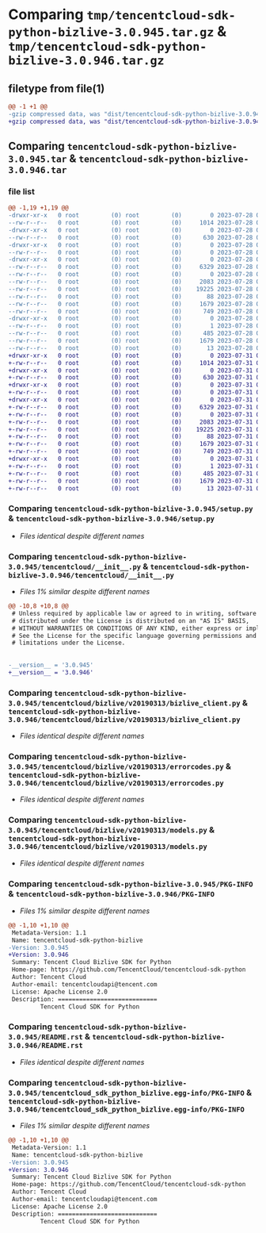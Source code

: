 # Comparing `tmp/tencentcloud-sdk-python-bizlive-3.0.945.tar.gz` & `tmp/tencentcloud-sdk-python-bizlive-3.0.946.tar.gz`

## filetype from file(1)

```diff
@@ -1 +1 @@
-gzip compressed data, was "dist/tencentcloud-sdk-python-bizlive-3.0.945.tar", last modified: Fri Jul 28 00:21:56 2023, max compression
+gzip compressed data, was "dist/tencentcloud-sdk-python-bizlive-3.0.946.tar", last modified: Mon Jul 31 00:19:53 2023, max compression
```

## Comparing `tencentcloud-sdk-python-bizlive-3.0.945.tar` & `tencentcloud-sdk-python-bizlive-3.0.946.tar`

### file list

```diff
@@ -1,19 +1,19 @@
-drwxr-xr-x   0 root         (0) root         (0)        0 2023-07-28 00:21:56.000000 tencentcloud-sdk-python-bizlive-3.0.945/
--rw-r--r--   0 root         (0) root         (0)     1014 2023-07-28 00:21:56.000000 tencentcloud-sdk-python-bizlive-3.0.945/setup.py
-drwxr-xr-x   0 root         (0) root         (0)        0 2023-07-28 00:21:56.000000 tencentcloud-sdk-python-bizlive-3.0.945/tencentcloud/
--rw-r--r--   0 root         (0) root         (0)      630 2023-07-28 00:21:56.000000 tencentcloud-sdk-python-bizlive-3.0.945/tencentcloud/__init__.py
-drwxr-xr-x   0 root         (0) root         (0)        0 2023-07-28 00:21:56.000000 tencentcloud-sdk-python-bizlive-3.0.945/tencentcloud/bizlive/
--rw-r--r--   0 root         (0) root         (0)        0 2023-07-28 00:21:56.000000 tencentcloud-sdk-python-bizlive-3.0.945/tencentcloud/bizlive/__init__.py
-drwxr-xr-x   0 root         (0) root         (0)        0 2023-07-28 00:21:56.000000 tencentcloud-sdk-python-bizlive-3.0.945/tencentcloud/bizlive/v20190313/
--rw-r--r--   0 root         (0) root         (0)     6329 2023-07-28 00:21:56.000000 tencentcloud-sdk-python-bizlive-3.0.945/tencentcloud/bizlive/v20190313/bizlive_client.py
--rw-r--r--   0 root         (0) root         (0)        0 2023-07-28 00:21:56.000000 tencentcloud-sdk-python-bizlive-3.0.945/tencentcloud/bizlive/v20190313/__init__.py
--rw-r--r--   0 root         (0) root         (0)     2083 2023-07-28 00:21:56.000000 tencentcloud-sdk-python-bizlive-3.0.945/tencentcloud/bizlive/v20190313/errorcodes.py
--rw-r--r--   0 root         (0) root         (0)    19225 2023-07-28 00:21:56.000000 tencentcloud-sdk-python-bizlive-3.0.945/tencentcloud/bizlive/v20190313/models.py
--rw-r--r--   0 root         (0) root         (0)       88 2023-07-28 00:21:56.000000 tencentcloud-sdk-python-bizlive-3.0.945/setup.cfg
--rw-r--r--   0 root         (0) root         (0)     1679 2023-07-28 00:21:56.000000 tencentcloud-sdk-python-bizlive-3.0.945/PKG-INFO
--rw-r--r--   0 root         (0) root         (0)      749 2023-07-28 00:21:56.000000 tencentcloud-sdk-python-bizlive-3.0.945/README.rst
-drwxr-xr-x   0 root         (0) root         (0)        0 2023-07-28 00:21:56.000000 tencentcloud-sdk-python-bizlive-3.0.945/tencentcloud_sdk_python_bizlive.egg-info/
--rw-r--r--   0 root         (0) root         (0)        1 2023-07-28 00:21:56.000000 tencentcloud-sdk-python-bizlive-3.0.945/tencentcloud_sdk_python_bizlive.egg-info/dependency_links.txt
--rw-r--r--   0 root         (0) root         (0)      485 2023-07-28 00:21:56.000000 tencentcloud-sdk-python-bizlive-3.0.945/tencentcloud_sdk_python_bizlive.egg-info/SOURCES.txt
--rw-r--r--   0 root         (0) root         (0)     1679 2023-07-28 00:21:56.000000 tencentcloud-sdk-python-bizlive-3.0.945/tencentcloud_sdk_python_bizlive.egg-info/PKG-INFO
--rw-r--r--   0 root         (0) root         (0)       13 2023-07-28 00:21:56.000000 tencentcloud-sdk-python-bizlive-3.0.945/tencentcloud_sdk_python_bizlive.egg-info/top_level.txt
+drwxr-xr-x   0 root         (0) root         (0)        0 2023-07-31 00:19:53.000000 tencentcloud-sdk-python-bizlive-3.0.946/
+-rw-r--r--   0 root         (0) root         (0)     1014 2023-07-31 00:19:53.000000 tencentcloud-sdk-python-bizlive-3.0.946/setup.py
+drwxr-xr-x   0 root         (0) root         (0)        0 2023-07-31 00:19:53.000000 tencentcloud-sdk-python-bizlive-3.0.946/tencentcloud/
+-rw-r--r--   0 root         (0) root         (0)      630 2023-07-31 00:19:53.000000 tencentcloud-sdk-python-bizlive-3.0.946/tencentcloud/__init__.py
+drwxr-xr-x   0 root         (0) root         (0)        0 2023-07-31 00:19:53.000000 tencentcloud-sdk-python-bizlive-3.0.946/tencentcloud/bizlive/
+-rw-r--r--   0 root         (0) root         (0)        0 2023-07-31 00:19:53.000000 tencentcloud-sdk-python-bizlive-3.0.946/tencentcloud/bizlive/__init__.py
+drwxr-xr-x   0 root         (0) root         (0)        0 2023-07-31 00:19:53.000000 tencentcloud-sdk-python-bizlive-3.0.946/tencentcloud/bizlive/v20190313/
+-rw-r--r--   0 root         (0) root         (0)     6329 2023-07-31 00:19:53.000000 tencentcloud-sdk-python-bizlive-3.0.946/tencentcloud/bizlive/v20190313/bizlive_client.py
+-rw-r--r--   0 root         (0) root         (0)        0 2023-07-31 00:19:53.000000 tencentcloud-sdk-python-bizlive-3.0.946/tencentcloud/bizlive/v20190313/__init__.py
+-rw-r--r--   0 root         (0) root         (0)     2083 2023-07-31 00:19:53.000000 tencentcloud-sdk-python-bizlive-3.0.946/tencentcloud/bizlive/v20190313/errorcodes.py
+-rw-r--r--   0 root         (0) root         (0)    19225 2023-07-31 00:19:53.000000 tencentcloud-sdk-python-bizlive-3.0.946/tencentcloud/bizlive/v20190313/models.py
+-rw-r--r--   0 root         (0) root         (0)       88 2023-07-31 00:19:53.000000 tencentcloud-sdk-python-bizlive-3.0.946/setup.cfg
+-rw-r--r--   0 root         (0) root         (0)     1679 2023-07-31 00:19:53.000000 tencentcloud-sdk-python-bizlive-3.0.946/PKG-INFO
+-rw-r--r--   0 root         (0) root         (0)      749 2023-07-31 00:19:53.000000 tencentcloud-sdk-python-bizlive-3.0.946/README.rst
+drwxr-xr-x   0 root         (0) root         (0)        0 2023-07-31 00:19:53.000000 tencentcloud-sdk-python-bizlive-3.0.946/tencentcloud_sdk_python_bizlive.egg-info/
+-rw-r--r--   0 root         (0) root         (0)        1 2023-07-31 00:19:53.000000 tencentcloud-sdk-python-bizlive-3.0.946/tencentcloud_sdk_python_bizlive.egg-info/dependency_links.txt
+-rw-r--r--   0 root         (0) root         (0)      485 2023-07-31 00:19:53.000000 tencentcloud-sdk-python-bizlive-3.0.946/tencentcloud_sdk_python_bizlive.egg-info/SOURCES.txt
+-rw-r--r--   0 root         (0) root         (0)     1679 2023-07-31 00:19:53.000000 tencentcloud-sdk-python-bizlive-3.0.946/tencentcloud_sdk_python_bizlive.egg-info/PKG-INFO
+-rw-r--r--   0 root         (0) root         (0)       13 2023-07-31 00:19:53.000000 tencentcloud-sdk-python-bizlive-3.0.946/tencentcloud_sdk_python_bizlive.egg-info/top_level.txt
```

### Comparing `tencentcloud-sdk-python-bizlive-3.0.945/setup.py` & `tencentcloud-sdk-python-bizlive-3.0.946/setup.py`

 * *Files identical despite different names*

### Comparing `tencentcloud-sdk-python-bizlive-3.0.945/tencentcloud/__init__.py` & `tencentcloud-sdk-python-bizlive-3.0.946/tencentcloud/__init__.py`

 * *Files 1% similar despite different names*

```diff
@@ -10,8 +10,8 @@
 # Unless required by applicable law or agreed to in writing, software
 # distributed under the License is distributed on an "AS IS" BASIS,
 # WITHOUT WARRANTIES OR CONDITIONS OF ANY KIND, either express or implied.
 # See the License for the specific language governing permissions and
 # limitations under the License.
 
 
-__version__ = '3.0.945'
+__version__ = '3.0.946'
```

### Comparing `tencentcloud-sdk-python-bizlive-3.0.945/tencentcloud/bizlive/v20190313/bizlive_client.py` & `tencentcloud-sdk-python-bizlive-3.0.946/tencentcloud/bizlive/v20190313/bizlive_client.py`

 * *Files identical despite different names*

### Comparing `tencentcloud-sdk-python-bizlive-3.0.945/tencentcloud/bizlive/v20190313/errorcodes.py` & `tencentcloud-sdk-python-bizlive-3.0.946/tencentcloud/bizlive/v20190313/errorcodes.py`

 * *Files identical despite different names*

### Comparing `tencentcloud-sdk-python-bizlive-3.0.945/tencentcloud/bizlive/v20190313/models.py` & `tencentcloud-sdk-python-bizlive-3.0.946/tencentcloud/bizlive/v20190313/models.py`

 * *Files identical despite different names*

### Comparing `tencentcloud-sdk-python-bizlive-3.0.945/PKG-INFO` & `tencentcloud-sdk-python-bizlive-3.0.946/PKG-INFO`

 * *Files 1% similar despite different names*

```diff
@@ -1,10 +1,10 @@
 Metadata-Version: 1.1
 Name: tencentcloud-sdk-python-bizlive
-Version: 3.0.945
+Version: 3.0.946
 Summary: Tencent Cloud Bizlive SDK for Python
 Home-page: https://github.com/TencentCloud/tencentcloud-sdk-python
 Author: Tencent Cloud
 Author-email: tencentcloudapi@tencent.com
 License: Apache License 2.0
 Description: ============================
         Tencent Cloud SDK for Python
```

### Comparing `tencentcloud-sdk-python-bizlive-3.0.945/README.rst` & `tencentcloud-sdk-python-bizlive-3.0.946/README.rst`

 * *Files identical despite different names*

### Comparing `tencentcloud-sdk-python-bizlive-3.0.945/tencentcloud_sdk_python_bizlive.egg-info/PKG-INFO` & `tencentcloud-sdk-python-bizlive-3.0.946/tencentcloud_sdk_python_bizlive.egg-info/PKG-INFO`

 * *Files 1% similar despite different names*

```diff
@@ -1,10 +1,10 @@
 Metadata-Version: 1.1
 Name: tencentcloud-sdk-python-bizlive
-Version: 3.0.945
+Version: 3.0.946
 Summary: Tencent Cloud Bizlive SDK for Python
 Home-page: https://github.com/TencentCloud/tencentcloud-sdk-python
 Author: Tencent Cloud
 Author-email: tencentcloudapi@tencent.com
 License: Apache License 2.0
 Description: ============================
         Tencent Cloud SDK for Python
```

